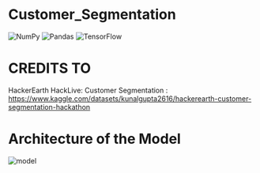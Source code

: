# Customer_Segmentation
 
 ![NumPy](https://img.shields.io/badge/numpy-%23013243.svg?style=for-the-badge&logo=numpy&logoColor=white)
 	![Pandas](https://img.shields.io/badge/pandas-%23150458.svg?style=for-the-badge&logo=pandas&logoColor=white)
 	![TensorFlow](https://img.shields.io/badge/TensorFlow-%23FF6F00.svg?style=for-the-badge&logo=TensorFlow&logoColor=white)
  

 
# CREDITS TO
HackerEarth HackLive: Customer Segmentation : https://www.kaggle.com/datasets/kunalgupta2616/hackerearth-customer-segmentation-hackathon


# Architecture of the Model
![model](https://user-images.githubusercontent.com/109563861/180428932-55a8cb80-b4e5-4e8c-adcb-849cd3078e72.png)
